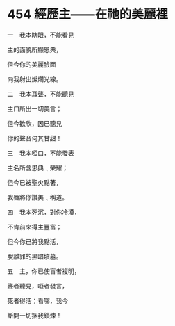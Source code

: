 # 454 經歷主——在祂的美麗裡

一　我本瞎眼，不能看見

主的面貌所顯恩典，

但今你的美麗臉面

向我射出燦爛光線。

二　我本耳聾，不能聽見

主口所出一切美言；

但今歡欣，因已聽見

你的聲音何其甘甜！

三　我本啞口，不能發表

主名所含恩典﹑榮耀；

但今已被聖火點著，

我唇將你讚美﹑稱道。

四　我本死沉，對你冷漠，

不肯前來得主豐富；

但今你已將我點活，

脫離罪的黑暗墳墓。

五　主，你已使盲者複明，

聾者聽見，啞者發言，

死者得活；看哪，我今

斷開一切捆我鎖煉！

